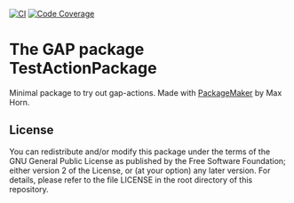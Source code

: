 [![CI](https://github.com/ssiccha/TestActionPackage/workflows/CI/badge.svg)](https://github.com/ssiccha/TestActionPackage/actions?query=workflow%3ACI+branch%3Amain)
[![Code Coverage](https://app.codecov.io/github/ssiccha/TestActionPackage/coverage.svg?branch=main&token=)](https://codecov.io/gh/ssiccha/TestActionPackage)


# The GAP package TestActionPackage

Minimal package to try out gap-actions.
Made with [PackageMaker](https://github.com/gap-system/PackageMaker) by Max Horn.

## License

You can redistribute and/or modify this package under the terms of the GNU General Public License as published by the Free Software Foundation; either version 2 of the License, or (at your option) any later version. For details, please refer to the file LICENSE in the root directory of this repository.
